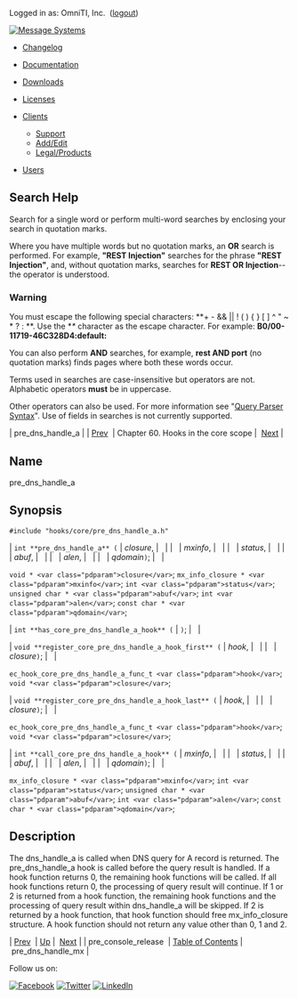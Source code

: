 Logged in as: OmniTI, Inc.  ([logout](https://support.messagesystems.com/logout.php))

[![Message Systems](https://support.messagesystems.com/images/ms-white205.png)](https://support.messagesystems.com/start.php) 

*   [Changelog](https://support.messagesystems.com/start.php?show=changelog)
*   [Documentation](https://support.messagesystems.com/docs/)
*   [Downloads](https://support.messagesystems.com/start.php)

*   [Licenses](https://support.messagesystems.com/license_summary.php)
*   <a href="">Clients</a>
    *   [Support](https://support.messagesystems.com/cs.php)
    *   [Add/Edit](https://support.messagesystems.com/edit_client.php)
    *   [Legal/Products](https://support.messagesystems.com/edit_products.php)
*   [Users](https://support.messagesystems.com/edit_customer.php)

## Search Help

Search for a single word or perform multi-word searches by enclosing your search in quotation marks.

Where you have multiple words but no quotation marks, an **OR** search is performed. For example, **"REST Injection"** searches for the phrase **"REST Injection"**, and, without quotation marks, searches for **REST OR Injection**--the operator is understood.

### Warning

You must escape the following special characters: **+ - && || ! ( ) { } [ ] ^ " ~ * ? : \**. Use the **\** character as the escape character. For example: **B0/00-11719-46C328D4\:default\:**

You can also perform **AND** searches, for example, **rest AND port** (no quotation marks) finds pages where both these words occur.

Terms used in searches are case-insensitive but operators are not. Alphabetic operators **must** be in uppercase.

Other operators can also be used. For more information see "[Query Parser Syntax](https://lucene.apache.org/core/old_versioned_docs/versions/3_0_0/queryparsersyntax.html)". Use of fields in searches is not currently supported.

| pre_dns_handle_a |
| [Prev](hooks.core.pre_console_release.php)  | Chapter 60. Hooks in the core scope |  [Next](hooks.core.pre_dns_handle_mx.php) |

<a name="hooks.core.pre_dns_handle_a"></a>
## Name

pre_dns_handle_a

## Synopsis

`#include "hooks/core/pre_dns_handle_a.h"`

| `int **pre_dns_handle_a** (` | <var class="pdparam">closure</var>, |   |
|   | <var class="pdparam">mxinfo</var>, |   |
|   | <var class="pdparam">status</var>, |   |
|   | <var class="pdparam">abuf</var>, |   |
|   | <var class="pdparam">alen</var>, |   |
|   | <var class="pdparam">qdomain</var>`)`; |   |

`void * <var class="pdparam">closure</var>`;
`mx_info_closure * <var class="pdparam">mxinfo</var>`;
`int <var class="pdparam">status</var>`;
`unsigned char * <var class="pdparam">abuf</var>`;
`int <var class="pdparam">alen</var>`;
`const char * <var class="pdparam">qdomain</var>`;

| `int **has_core_pre_dns_handle_a_hook** (` | `)`; |   |

| `void **register_core_pre_dns_handle_a_hook_first** (` | <var class="pdparam">hook</var>, |   |
|   | <var class="pdparam">closure</var>`)`; |   |

`ec_hook_core_pre_dns_handle_a_func_t <var class="pdparam">hook</var>`;
`void *<var class="pdparam">closure</var>`;

| `void **register_core_pre_dns_handle_a_hook_last** (` | <var class="pdparam">hook</var>, |   |
|   | <var class="pdparam">closure</var>`)`; |   |

`ec_hook_core_pre_dns_handle_a_func_t <var class="pdparam">hook</var>`;
`void *<var class="pdparam">closure</var>`;

| `int **call_core_pre_dns_handle_a_hook** (` | <var class="pdparam">mxinfo</var>, |   |
|   | <var class="pdparam">status</var>, |   |
|   | <var class="pdparam">abuf</var>, |   |
|   | <var class="pdparam">alen</var>, |   |
|   | <var class="pdparam">qdomain</var>`)`; |   |

`mx_info_closure * <var class="pdparam">mxinfo</var>`;
`int <var class="pdparam">status</var>`;
`unsigned char * <var class="pdparam">abuf</var>`;
`int <var class="pdparam">alen</var>`;
`const char * <var class="pdparam">qdomain</var>`;<a name="idp1631712"></a>
## Description

The dns_handle_a is called when DNS query for A record is returned. The pre_dns_handle_a hook is called before the query result is handled. If a hook function returns 0, the remaining hook functions will be called. If all hook functions return 0, the processing of query result will continue. If 1 or 2 is returned from a hook function, the remaining hook functions and the processing of query result within dns_handle_a will be skipped. If 2 is returned by a hook function, that hook function should free mx_info_closure structure. A hook function should not return any value other than 0, 1 and 2.

| [Prev](hooks.core.pre_console_release.php)  | [Up](hooks.core.php) |  [Next](hooks.core.pre_dns_handle_mx.php) |
| pre_console_release  | [Table of Contents](index.php) |  pre_dns_handle_mx |

Follow us on:

[![Facebook](https://support.messagesystems.com/images/icon-facebook.png)](http://www.facebook.com/messagesystems) [![Twitter](https://support.messagesystems.com/images/icon-twitter.png)](http://twitter.com/#!/MessageSystems) [![LinkedIn](https://support.messagesystems.com/images/icon-linkedin.png)](http://www.linkedin.com/company/message-systems)